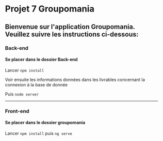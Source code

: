 # Projet 7 Groupomania 
## Bienvenue sur l'application Groupomania. Veuillez suivre les instructions ci-dessous:

### Back-end

 #### Se placer dans le dossier Back-end

Lancer ``` npm install ```

Voir ensuite les informations données dans les livrables concernant la connexion à la base de donnée

Puis   ```node server```
<hr>




### Front-end 

#### Se placer dans le dossier groupomania

Lancer ```npm install``` puis ```ng serve```





